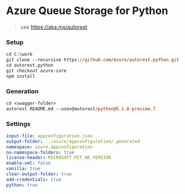 # Azure Queue Storage for Python

> see https://aka.ms/autorest

### Setup
```ps
cd C:\work
git clone --recursive https://github.com/Azure/autorest.python.git
cd autorest.python
git checkout azure-core
npm install
```

### Generation
```ps
cd <swagger-folder>
autorest README.md --use=@autorest/python@5.1.0-preview.7
```

### Settings
```yaml
input-file: appconfiguration.json
output-folder: ../azure/appconfiguration/_generated
namespace: azure.appconfiguration
no-namespace-folders: true
license-header: MICROSOFT_MIT_NO_VERSION
enable-xml: false
vanilla: true
clear-output-folder: true
add-credentials: true
python: true
```
